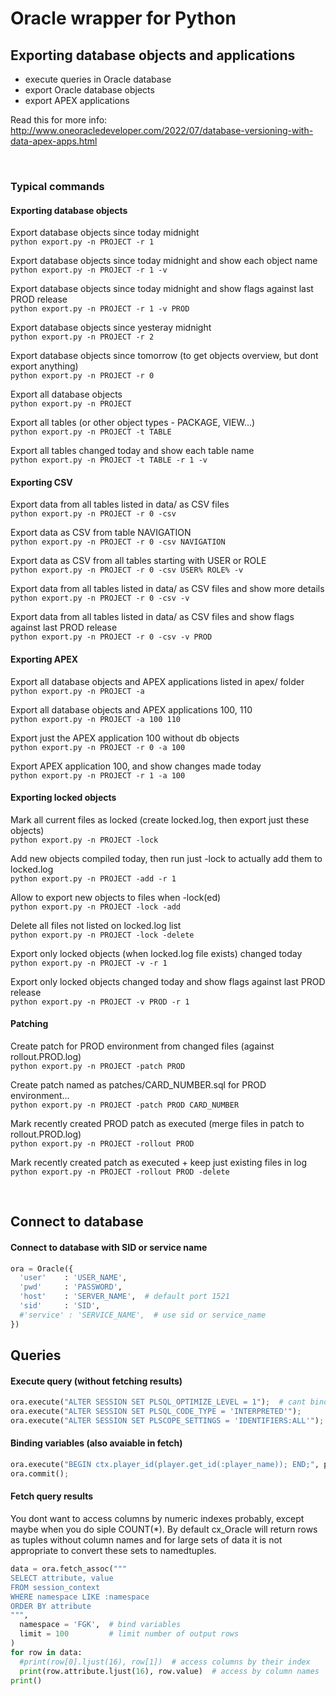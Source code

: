 # Oracle wrapper for Python

## Exporting database objects and applications

- execute queries in Oracle database
- export Oracle database objects
- export APEX applications

Read this for more info:
http://www.oneoracledeveloper.com/2022/07/database-versioning-with-data-apex-apps.html

<br />

### Typical commands

#### Exporting database objects

Export database objects since today midnight\
```python export.py -n PROJECT -r 1```

Export database objects since today midnight and show each object name\
```python export.py -n PROJECT -r 1 -v```

Export database objects since today midnight and show flags against last PROD release\
```python export.py -n PROJECT -r 1 -v PROD```

Export database objects since yesteray midnight\
```python export.py -n PROJECT -r 2```

Export database objects since tomorrow (to get objects overview, but dont export anything)\
```python export.py -n PROJECT -r 0```

Export all database objects\
```python export.py -n PROJECT```

Export all tables (or other object types - PACKAGE, VIEW...)\
```python export.py -n PROJECT -t TABLE```

Export all tables changed today and show each table name\
```python export.py -n PROJECT -t TABLE -r 1 -v```

#### Exporting CSV

Export data from all tables listed in data/ as CSV files\
```python export.py -n PROJECT -r 0 -csv```

Export data as CSV from table NAVIGATION\
```python export.py -n PROJECT -r 0 -csv NAVIGATION```

Export data as CSV from all tables starting with USER or ROLE\
```python export.py -n PROJECT -r 0 -csv USER% ROLE% -v```

Export data from all tables listed in data/ as CSV files and show more details\
```python export.py -n PROJECT -r 0 -csv -v```

Export data from all tables listed in data/ as CSV files and show flags against last PROD release\
```python export.py -n PROJECT -r 0 -csv -v PROD```

#### Exporting APEX

Export all database objects and APEX applications listed in apex/ folder\
```python export.py -n PROJECT -a```

Export all database objects and APEX applications 100, 110\
```python export.py -n PROJECT -a 100 110```

Export just the APEX application 100 without db objects\
```python export.py -n PROJECT -r 0 -a 100```

Export APEX application 100, and show changes made today\
```python export.py -n PROJECT -r 1 -a 100```

#### Exporting locked objects

Mark all current files as locked (create locked.log, then export just these objects)\
```python export.py -n PROJECT -lock```

Add new objects compiled today, then run just -lock to actually add them to locked.log\
```python export.py -n PROJECT -add -r 1```

Allow to export new objects to files when -lock(ed)\
```python export.py -n PROJECT -lock -add```

Delete all files not listed on locked.log list\
```python export.py -n PROJECT -lock -delete```

Export only locked objects (when locked.log file exists) changed today\
```python export.py -n PROJECT -v -r 1```

Export only locked objects changed today and show flags against last PROD release\
```python export.py -n PROJECT -v PROD -r 1```

#### Patching

Create patch for PROD environment from changed files (against rollout.PROD.log)\
```python export.py -n PROJECT -patch PROD```

Create patch named as patches/CARD_NUMBER.sql for PROD environment...\
```python export.py -n PROJECT -patch PROD CARD_NUMBER```

Mark recently created PROD patch as executed (merge files in patch to rollout.PROD.log)\
```python export.py -n PROJECT -rollout PROD```

Mark recently created patch as executed + keep just existing files in log\
```python export.py -n PROJECT -rollout PROD -delete```

<br />

## Connect to database

#### Connect to database with SID or service name
```python
ora = Oracle({
  'user'    : 'USER_NAME',
  'pwd'     : 'PASSWORD',
  'host'    : 'SERVER_NAME',  # default port 1521
  'sid'     : 'SID',
  #'service' : 'SERVICE_NAME',  # use sid or service_name
})
```


## Queries

#### Execute query (without fetching results)
```python
ora.execute("ALTER SESSION SET PLSQL_OPTIMIZE_LEVEL = 1");  # cant bind values to DDL queries
ora.execute("ALTER SESSION SET PLSQL_CODE_TYPE = 'INTERPRETED'");
ora.execute("ALTER SESSION SET PLSCOPE_SETTINGS = 'IDENTIFIERS:ALL'");
```

#### Binding variables (also avaiable in fetch)
```python
ora.execute("BEGIN ctx.player_id(player.get_id(:player_name)); END;", player_name = 'DOBBY')
ora.commit();
```

#### Fetch query results
You dont want to access columns by numeric indexes probably, except maybe when you do siple COUNT(\*).
By default cx_Oracle will return rows as tuples without column names and for large sets of data it is not appropriate to convert these sets to namedtuples.

```python
data = ora.fetch_assoc("""
SELECT attribute, value
FROM session_context
WHERE namespace LIKE :namespace
ORDER BY attribute
""",
  namespace = 'FGK',  # bind variables
  limit = 100         # limit number of output rows
)
for row in data:
  #print(row[0].ljust(16), row[1])  # access columns by their index
  print(row.attribute.ljust(16), row.value)  # access by column names
print()
```

